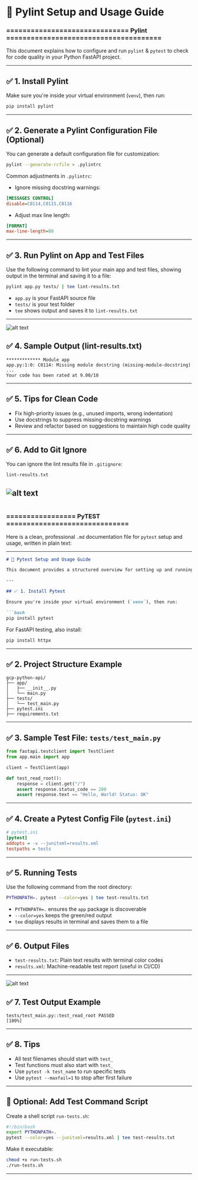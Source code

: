 # 🧹 Pylint Setup and Usage Guide

### ============================== Pylint ======================================

This document explains how to configure and run `pylint` & `pytest` to check for code quality in your Python FastAPI project.

---

## ✅ 1. Install Pylint

Make sure you're inside your virtual environment (`venv`), then run:

```bash
pip install pylint
````

---

## ✅ 2. Generate a Pylint Configuration File (Optional)

You can generate a default configuration file for customization:

```bash
pylint --generate-rcfile > .pylintrc
```

Common adjustments in `.pylintrc`:

* Ignore missing docstring warnings:

```ini
[MESSAGES CONTROL]
disable=C0114,C0115,C0116
```

* Adjust max line length:

```ini
[FORMAT]
max-line-length=88
```

---

## ✅ 3. Run Pylint on App and Test Files

Use the following command to lint your main app and test files, showing output in the terminal and saving it to a file:

```bash
pylint app.py tests/ | tee lint-results.txt
```

* `app.py` is your FastAPI source file
* `tests/` is your test folder
* `tee` shows output and saves it to `lint-results.txt`

---

![alt text](images/apitest1.png)




## ✅ 4. Sample Output (lint-results.txt)

```
************* Module app
app.py:1:0: C0114: Missing module docstring (missing-module-docstring)
...
Your code has been rated at 9.00/10
```

---

## ✅ 5. Tips for Clean Code

* Fix high-priority issues (e.g., unused imports, wrong indentation)
* Use docstrings to suppress missing-docstring warnings
* Review and refactor based on suggestions to maintain high code quality

---

## ✅ 6. Add to Git Ignore

You can ignore the lint results file in `.gitignore`:

```
lint-results.txt
```
![alt text](images/apitest2.png)
---



```
```

### ================= PyTEST ==============================

Here is a clean, professional `.md` documentation file for `pytest` setup and usage, written in plain text:

---

````markdown
# 🧪 Pytest Setup and Usage Guide

This document provides a structured overview for setting up and running unit tests using `pytest` in a Python project.

---

## ✅ 1. Install Pytest

Ensure you're inside your virtual environment (`venv`), then run:

```bash
pip install pytest
````

For FastAPI testing, also install:

```bash
pip install httpx
```

---

## ✅ 2. Project Structure Example

```
gcp-python-api/
├── app/
│   ├── __init__.py
│   └── main.py
├── tests/
│   └── test_main.py
├── pytest.ini
├── requirements.txt
```

---

## ✅ 3. Sample Test File: `tests/test_main.py`

```python
from fastapi.testclient import TestClient
from app.main import app

client = TestClient(app)

def test_read_root():
    response = client.get("/")
    assert response.status_code == 200
    assert response.text == "Hello, World! Status: OK"
```

---

## ✅ 4. Create a Pytest Config File (`pytest.ini`)

```ini
# pytest.ini
[pytest]
addopts = -v --junitxml=results.xml
testpaths = tests
```

---

## ✅ 5. Running Tests

Use the following command from the root directory:

```bash
PYTHONPATH=. pytest --color=yes | tee test-results.txt
```

* `PYTHONPATH=.` ensures the `app` package is discoverable
* `--color=yes` keeps the green/red output
* `tee` displays results in terminal and saves them to a file

---

## ✅ 6. Output Files

* `test-results.txt`: Plain text results with terminal color codes
* `results.xml`: Machine-readable test report (useful in CI/CD)

---

![alt text](images/apitest3.png)

## ✅ 7. Test Output Example

```
tests/test_main.py::test_read_root PASSED                                [100%]
```

---

## ✅ 8. Tips

* All test filenames should start with `test_`
* Test functions must also start with `test_`
* Use `pytest -k test_name` to run specific tests
* Use `pytest --maxfail=1` to stop after first failure

---

## 🧼 Optional: Add Test Command Script

Create a shell script `run-tests.sh`:

```bash
#!/bin/bash
export PYTHONPATH=.
pytest --color=yes --junitxml=results.xml | tee test-results.txt
```

Make it executable:

```bash
chmod +x run-tests.sh
./run-tests.sh
```

---


